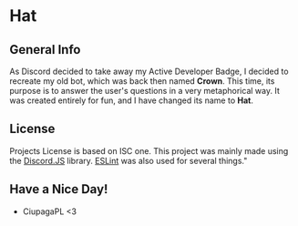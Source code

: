 # Hat

## General Info
As Discord decided to take away my Active Developer Badge, I decided to recreate my old bot, which was back then named **Crown**.
This time, its purpose is to answer the user's questions in a very metaphorical way.
It was created entirely for fun, and I have changed its name to **Hat**.

## License
Projects License is based on ISC one. This project was mainly made using the [Discord.JS](https://discord.js.org/) library. [ESLint](https://npmjs.com/package/eslint) was also used for several things."

## Have a Nice Day!
- CiupagaPL <3
